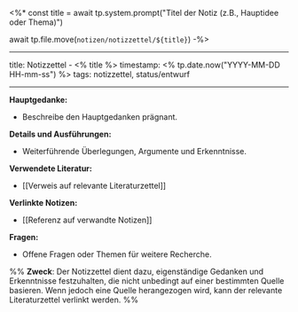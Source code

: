 <%*
const title = await tp.system.prompt("Titel der Notiz (z.B., Hauptidee oder Thema)")

await tp.file.move(`notizen/notizzettel/${title}`)
-%>

---
title: Notizzettel - <% title %>
timestamp: <% tp.date.now("YYYY-MM-DD HH-mm-ss") %>
tags: notizzettel, status/entwurf

---

**Hauptgedanke:**  
- Beschreibe den Hauptgedanken prägnant.

**Details und Ausführungen:**  
- Weiterführende Überlegungen, Argumente und Erkenntnisse.

**Verwendete Literatur:**  
- [[Verweis auf relevante Literaturzettel]]

**Verlinkte Notizen:**  
- [[Referenz auf verwandte Notizen]]

**Fragen:**  
- Offene Fragen oder Themen für weitere Recherche.


%%
**Zweck**: Der Notizzettel dient dazu, eigenständige Gedanken und Erkenntnisse festzuhalten, die nicht unbedingt auf einer bestimmten Quelle basieren. Wenn jedoch eine Quelle herangezogen wird, kann der relevante Literaturzettel verlinkt werden.
%%